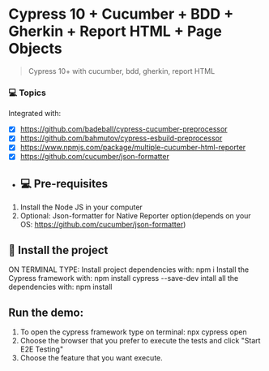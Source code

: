 # Cypress 10 + Cucumber + BDD + Gherkin + Report HTML + Page Objects

> Cypress 10+ with cucumber, bdd, gherkin, report HTML

### 💻 Topics

Integrated with:

- [x] https://github.com/badeball/cypress-cucumber-preprocessor
- [x] https://github.com/bahmutov/cypress-esbuild-preprocessor
- [x] https://www.npmjs.com/package/multiple-cucumber-html-reporter
- [x] https://github.com/cucumber/json-formatter

- ## 💻 Pre-requisites

1. Install the Node JS in your computer
2. Optional: Json-formatter for Native Reporter option(depends on your OS: https://github.com/cucumber/json-formatter)


## 🚀 Install the project

ON TERMINAL TYPE:
Install project dependencies with: npm i
Install the Cypress framework with: npm install cypress --save-dev
intall all the dependencies with: npm install

## Run the demo:

1. To open the cypress framework type on terminal: npx cypress open
2. Choose the browser that you prefer to execute the tests and click "Start E2E Testing"
3. Choose the feature that you want execute.
